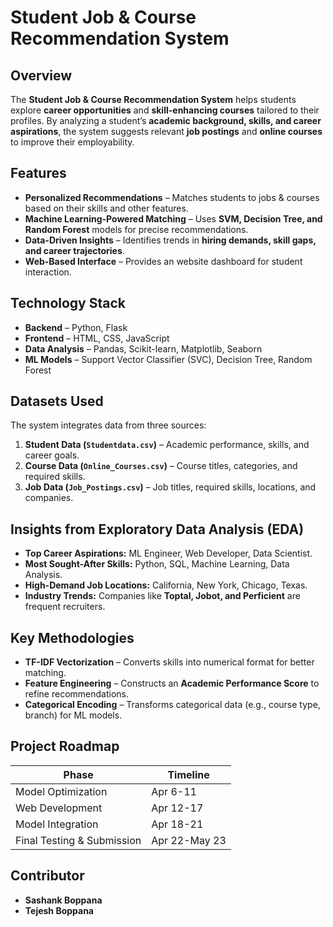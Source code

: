 # **Student Job & Course Recommendation System**  

## **Overview**  
The **Student Job & Course Recommendation System** helps students explore **career opportunities** and **skill-enhancing courses** tailored to their profiles. By analyzing a student’s **academic background, skills, and career aspirations**, the system suggests relevant **job postings** and **online courses** to improve their employability.  

## **Features**  
- **Personalized Recommendations** – Matches students to jobs & courses based on their skills and other features.  
- **Machine Learning-Powered Matching** – Uses **SVM, Decision Tree, and Random Forest** models for precise recommendations.  
- **Data-Driven Insights** – Identifies trends in **hiring demands, skill gaps, and career trajectories**.  
- **Web-Based Interface** – Provides an website dashboard for student interaction.  

## **Technology Stack**  
- **Backend** – Python, Flask  
- **Frontend** – HTML, CSS, JavaScript  
- **Data Analysis** – Pandas, Scikit-learn, Matplotlib, Seaborn  
- **ML Models** – Support Vector Classifier (SVC), Decision Tree, Random Forest  

## **Datasets Used**  
The system integrates data from three sources:  
1. **Student Data (`Studentdata.csv`)** – Academic performance, skills, and career goals.  
2. **Course Data (`Online_Courses.csv`)** – Course titles, categories, and required skills.  
3. **Job Data (`Job_Postings.csv`)** – Job titles, required skills, locations, and companies.  

## **Insights from Exploratory Data Analysis (EDA)**  
- **Top Career Aspirations:** ML Engineer, Web Developer, Data Scientist.  
- **Most Sought-After Skills:** Python, SQL, Machine Learning, Data Analysis.  
- **High-Demand Job Locations:** California, New York, Chicago, Texas.  
- **Industry Trends:** Companies like **Toptal, Jobot, and Perficient** are frequent recruiters.  

## **Key Methodologies**  
- **TF-IDF Vectorization** – Converts skills into numerical format for better matching.  
- **Feature Engineering** – Constructs an **Academic Performance Score** to refine recommendations.  
- **Categorical Encoding** – Transforms categorical data (e.g., course type, branch) for ML models.  

## **Project Roadmap**  
| Phase | Timeline |  
| --- | --- |  
| Model Optimization | Apr 6-11 |  
| Web Development | Apr 12-17 |  
| Model Integration | Apr 18-21 |  
| Final Testing & Submission | Apr 22-May 23 |  

## **Contributor**  
- **Sashank Boppana**  
- **Tejesh Boppana**  